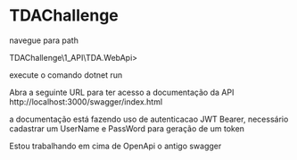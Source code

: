 # TDAChallenge
navegue para path 

TDAChallenge\1_API\TDA.WebApi> 

execute o comando dotnet run

Abra a seguinte URL para ter acesso a documentação da API
http://localhost:3000/swagger/index.html


a documentação está fazendo uso de autenticacao JWT Bearer, necessário cadastrar um UserName e PassWord para geração de um token

Estou trabalhando em cima de OpenApi o antigo swagger
